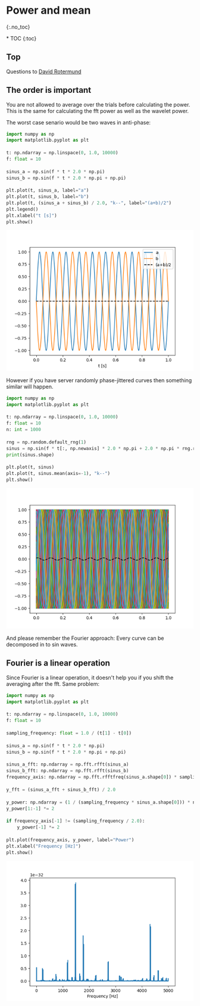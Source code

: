 # Power and mean 
{:.no_toc}

<nav markdown="1" class="toc-class">
* TOC
{:toc}
</nav>

## Top

Questions to [David Rotermund](mailto:davrot@uni-bremen.de)

## The order is important 

You are not allowed to average over the trials before calculating the power. This is the same for calculating the fft power as well as the wavelet power. 

The worst case senario would be two waves in anti-phase:

```python
import numpy as np
import matplotlib.pyplot as plt

t: np.ndarray = np.linspace(0, 1.0, 10000)
f: float = 10

sinus_a = np.sin(f * t * 2.0 * np.pi)
sinus_b = np.sin(f * t * 2.0 * np.pi + np.pi)

plt.plot(t, sinus_a, label="a")
plt.plot(t, sinus_b, label="b")
plt.plot(t, (sinus_a + sinus_b) / 2.0, "k--", label="(a+b)/2")
plt.legend()
plt.xlabel("t [s]")
plt.show()
```

![image0.png](image0.png)


However if you have server randomly phase-jittered curves then something similar will happen. 

```python
import numpy as np
import matplotlib.pyplot as plt

t: np.ndarray = np.linspace(0, 1.0, 10000)
f: float = 10
n: int = 1000

rng = np.random.default_rng(1)
sinus = np.sin(f * t[:, np.newaxis] * 2.0 * np.pi + 2.0 * np.pi * rng.random((1, n)))
print(sinus.shape)

plt.plot(t, sinus)
plt.plot(t, sinus.mean(axis=-1), "k--")
plt.show()
```

![image1.png](image1.png)

And please remember the Fourier approach: Every curve can be decomposed in to sin waves.

## Fourier is a linear operation

Since Fourier is a linear operation, it doesn't help you if you shift the averaging after the fft. Same problem:

```python
import numpy as np
import matplotlib.pyplot as plt

t: np.ndarray = np.linspace(0, 1.0, 10000)
f: float = 10

sampling_frequency: float = 1.0 / (t[1] - t[0])

sinus_a = np.sin(f * t * 2.0 * np.pi)
sinus_b = np.sin(f * t * 2.0 * np.pi + np.pi)

sinus_a_fft: np.ndarray = np.fft.rfft(sinus_a)
sinus_b_fft: np.ndarray = np.fft.rfft(sinus_b)
frequency_axis: np.ndarray = np.fft.rfftfreq(sinus_a.shape[0]) * sampling_frequency

y_fft = (sinus_a_fft + sinus_b_fft) / 2.0

y_power: np.ndarray = (1 / (sampling_frequency * sinus_a.shape[0])) * np.abs(y_fft) ** 2
y_power[1:-1] *= 2

if frequency_axis[-1] != (sampling_frequency / 2.0):
    y_power[-1] *= 2

plt.plot(frequency_axis, y_power, label="Power")
plt.xlabel("Frequency [Hz]")
plt.show()
```

![image2.png](image2.png)
